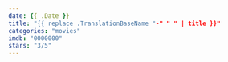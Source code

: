 ```yaml
---
date: {{ .Date }}
title: "{{ replace .TranslationBaseName "-" " " | title }}"
categories: "movies"
imdb: "0000000"
stars: "3/5"
---
```

